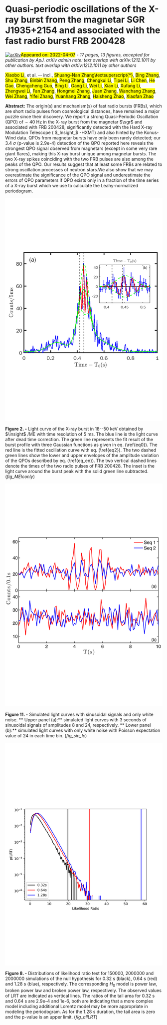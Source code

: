 <div class="macros" style="visibility:hidden;">
$\newcommand{\ensuremath}{}$
$\newcommand{\xspace}{}$
$\newcommand{\object}[1]{\texttt{#1}}$
$\newcommand{\farcs}{{.}''}$
$\newcommand{\farcm}{{.}'}$
$\newcommand{\arcsec}{''}$
$\newcommand{\arcmin}{'}$
$\newcommand{\ion}[2]{#1#2}$
$\newcommand{\textsc}[1]{\textrm{#1}}$
$\newcommand{\hl}[1]{\textrm{#1}}$
$\newcommand{\footnote}[1]{}$
$\newcommand{\vdag}{(v)^\dagger}$
$\newcommand$
$\newcommand$
$\newcommand{\insight}{\textit{Insight}-HXMT}$
$\newcommand{\sgr}{\mbox{SGR~J1935+2154~}}$
$\newcommand{\sgrnos}{\mbox{SGR~J1935+2154}}$
$\newcommand{\modify}[1]{\textcolor{blue}{\textbf{#1}}}$</div>

<div class="macros" style="visibility:hidden;">
$\newcommand{\ensuremath}{}$
$\newcommand{\xspace}{}$
$\newcommand{\object}[1]{\texttt{#1}}$
$\newcommand{\farcs}{{.}''}$
$\newcommand{\farcm}{{.}'}$
$\newcommand{\arcsec}{''}$
$\newcommand{\arcmin}{'}$
$\newcommand{\ion}[2]{#1#2}$
$\newcommand{\textsc}[1]{\textrm{#1}}$
$\newcommand{\hl}[1]{\textrm{#1}}$
$\newcommand{\footnote}[1]{}$
$\newcommand{\vdag}{(v)^\dagger}$
$\newcommand$
$\newcommand$
$\newcommand{\insight}{\textit{Insight}-HXMT}$
$\newcommand{\sgr}{\mbox{SGR~J1935+2154~}}$
$\newcommand{\sgrnos}{\mbox{SGR~J1935+2154}}$
$\newcommand{\modify}[1]{\textcolor{blue}{\textbf{#1}}}$</div>



<div id="title">

# Quasi-periodic oscillations of the X-ray burst from the magnetar SGR J1935+2154 and associated with the fast radio burst FRB 200428

</div>
<div id="comments">

[![arXiv](https://img.shields.io/badge/arXiv-2204.03253-b31b1b.svg)](https://arxiv.org/abs/2204.03253)<mark>Appeared on: 2022-04-07</mark> - _17 pages, 13 figures, accepted for publication by ApJ. arXiv admin note: text overlap with arXiv:1212.1011 by other authors. text overlap with arXiv:1212.1011 by other authors_

</div>
<div id="authors">

<mark>Xiaobo Li</mark>, et al. -- incl., <mark>Shuang-Nan Zhang\textsuperscript{*}</mark>, <mark>Bing Zhang</mark>, <mark>Shu Zhang</mark>, <mark>Binbin Zhang</mark>, <mark>Peng Zhang</mark>, <mark>Chengkui Li</mark>, <mark>Tipei Li</mark>, <mark>Li Chen</mark>, <mark>He Gao</mark>, <mark>Chengcheng Guo</mark>, <mark>Bing Li</mark>, <mark>Gang Li</mark>, <mark>Wei Li</mark>, <mark>Xian Li</mark>, <mark>Xufang Li</mark>, <mark>Zhengwei Li</mark>, <mark>Fan Zhang</mark>, <mark>Hongmei Zhang</mark>, <mark>Juan Zhang</mark>, <mark>Wanchang Zhang</mark>, <mark>Wei Zhang</mark>, <mark>Yifei Zhang</mark>, <mark>Yuanhang Zhang</mark>, <mark>Haisheng Zhao</mark>, <mark>Xiaofan Zhao</mark>

</div>
<div id="abstract">

**Abstract:** The origin(s) and mechanism(s) of fast radio bursts (FRBs), which are short radio pulses from cosmological distances, have remained a major puzzle since their discovery. We report a strong Quasi-Periodic Oscillation (QPO) of $\sim$ 40 Hz in the X-ray burst from the magnetar $\sgr$ and associated with FRB 200428, significantly detected with the Hard X-ray Modulation Telescope ( $_Insight_$ -HXMT) and also hinted by the Konus-Wind data. QPOs from magnetar bursts have only been rarely detected; our 3.4 $\sigma$ (p-value is 2.9e-4) detection of the QPO reported here reveals the strongest QPO signal observed from magnetars (except in some very rare giant flares), making this X-ray burst unique among magnetar bursts. The two X-ray spikes coinciding with the two FRB pulses are also among the peaks of the QPO. Our results suggest that at least some FRBs are related to strong oscillation processes of neutron stars.We also show that we may overestimate the significance of the QPO signal and underestimate the errors of QPO parameters if QPO exists only in a fraction of the time series of a X-ray burst which we use to calculate the Leahy-normalized periodogram.

</div>

<div id="div_fig1">

<img src="tmp_2204.03253/./FigHXMT_ME_lcfit4.png" alt="Fig2" width="100%"/>

**Figure 2. -** 
Light curve of the X-ray burst in 18--50 keV obtained by $\insight$  /ME with time resolution of 5 ms. The blue line is the light curve after dead time correction. The green line represents the fit result of the burst profile with three Gaussian functions as given in eq. (\ref{eq0}). The red line is the fitted oscillation curve with eq. (\ref{eq2}). The two dashed green lines show the lower and upper envelopes of the amplitude variation of the QPOs described by eq. (\ref{eq_en}). The two vertical dashed lines denote the times of the two radio pulses of FRB 200428. The inset is the light curve around the burst peak with the solid green line subtracted.
 (*fig_MElconly*)

</div>
<div id="div_fig2">

<img src="tmp_2204.03253/./sin_nois_lc.png" alt="Fig11" width="100%"/>

**Figure 11. -** 
Simulated light curves with sinusoidal signals and only white noise. ** Upper panel (a):** simulated light curves with 3 seconds of sinusoidal signals of amplitudes 8 and 24, respectively. ** Lower panel (b):** simulated light curves with only white noise with Poisson expectation value of 24 in each time bin.
 (*fig_sin_lc*)

</div>
<div id="div_fig3">

<img src="tmp_2204.03253/./Figall_LRT.png" alt="Fig8" width="100%"/>

**Figure 8. -** 
Distributions of likelihood ratio test for 150000, 2000000 and 2000000 simulations of the null hypothesis for 0.32 s (black), 0.64 s (red) and 1.28 s (blue), respectively. The corresponding $H_0$ model is power law, broken power law and broken power law, respectively. The observed values of LRT are indicated as vertical lines. The ratios of the tail area for 0.32 s and 0.64 s are 2.9e-4 and 1e-6, both are indicating that a more complex model including additional Lorentz model may be more appropriate in modeling the periodogram. As for the 1.28 s duration, the tail area is zero and the p-value is an upper limit.
 (*fig_allLRT*)

</div>